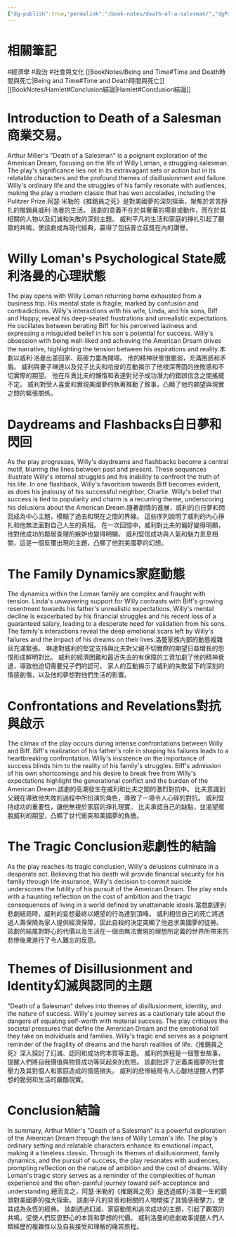 ```yaml
---
{"dg-publish":true,"permalink":"/book-notes/death-of-a-salesman/","dgPassFrontmatter":true,"created":"2024-11-24T10:41:53.145+08:00","updated":"2024-11-27T23:47:17.442+08:00"}
---
```


# 相關筆記
#經濟學 #政治 #社會與文化 
[[BookNotes/Being and Time#Time and Death時間與死亡\|Being and Time#Time and Death時間與死亡]]
[[BookNotes/Hamlet#Conclusion結論\|Hamlet#Conclusion結論]]
# Introduction to Death of a Salesman商業交易。

Arthur Miller's "Death of a Salesman" is a poignant exploration of the American Dream, focusing on the life of Willy Loman, a struggling salesman. The play's significance lies not in its extravagant sets or action but in its relatable characters and the profound themes of disillusionment and failure. Willy's ordinary life and the struggles of his family resonate with audiences, making the play a modern classic that has won accolades, including the Pulitzer Prize.阿瑟·米勒的《推銷員之死》是對美國夢的深刻探索，聚焦於苦苦掙扎的推銷員威利·洛曼的生活。 該劇的意義不在於其奢華的場景或動作，而在於其相關的人物以及幻滅和失敗的深刻主題。 威利平凡的生活和家庭的掙扎引起了觀眾的共鳴，使該劇成為現代經典，贏得了包括普立茲獎在內的讚譽。

# Willy Loman's Psychological State威利洛曼的心理狀態

The play opens with Willy Loman returning home exhausted from a business trip. His mental state is fragile, marked by confusion and contradictions. Willy's interactions with his wife, Linda, and his sons, Biff and Happy, reveal his deep-seated frustrations and unrealistic expectations. He oscillates between berating Biff for his perceived laziness and expressing a misguided belief in his son's potential for success. Willy's obsession with being well-liked and achieving the American Dream drives the narrative, highlighting the tension between his aspirations and reality.本劇以威利·洛曼出差回家、筋疲力盡為開場。 他的精神狀態很脆弱，充滿困惑和矛盾。 威利與妻子琳達以及兒子比夫和哈皮的互動揭示了他根深蒂固的挫敗感和不切實際的期望。 他在斥責比夫的懶惰和表達對兒子成功潛力的錯誤信念之間搖擺不定。 威利對受人喜愛和實現美國夢的執著推動了敘事，凸顯了他的願望與現實之間的緊張關係。

# Daydreams and Flashbacks白日夢和閃回

As the play progresses, Willy's daydreams and flashbacks become a central motif, blurring the lines between past and present. These sequences illustrate Willy's internal struggles and his inability to confront the truth of his life. In one flashback, Willy's favoritism towards Biff becomes evident, as does his jealousy of his successful neighbor, Charlie. Willy's belief that success is tied to popularity and charm is a recurring theme, underscoring his delusions about the American Dream.隨著劇情的進展，威利的白日夢和閃回成為中心主題，模糊了過去和現在之間的界線。 這些序列說明了威利的內心掙扎和他無法面對自己人生的真相。 在一次回憶中，威利對比夫的偏好變得明顯，他對他成功的鄰居查理的嫉妒也變得明顯。 威利堅信成功與人氣和魅力息息相關，這是一個反覆出現的主題，凸顯了他對美國夢的幻想。

# The Family Dynamics家庭動態

The dynamics within the Loman family are complex and fraught with tension. Linda's unwavering support for Willy contrasts with Biff's growing resentment towards his father's unrealistic expectations. Willy's mental decline is exacerbated by his financial struggles and his recent loss of a guaranteed salary, leading to a desperate need for validation from his sons. The family's interactions reveal the deep emotional scars left by Willy's failures and the impact of his dreams on their lives.洛曼家族內部的動態複雜且充滿緊張。 琳達對威利的堅定支持與比夫對父親不切實際的期望日益增長的怨恨形成鮮明對比。 威利的經濟困難和最近失去的有保障的工資加劇了他的精神衰退，導致他迫切需要兒子們的認可。 家人的互動揭示了威利的失敗留下的深刻的情感創傷，以及他的夢想對他們生活的影響。

# Confrontations and Revelations對抗與啟示

The climax of the play occurs during intense confrontations between Willy and Biff. Biff's realization of his father's role in shaping his failures leads to a heartbreaking confrontation. Willy's insistence on the importance of success blinds him to the reality of his family's struggles. Biff's admission of his own shortcomings and his desire to break free from Willy's expectations highlight the generational conflict and the burden of the American Dream.該劇的高潮發生在威利和比夫之間的激烈對抗中。 比夫意識到父親在導致他失敗的過程中所扮演的角色，導致了一場令人心碎的對抗。 威利堅持成功的重要性，讓他無視於家庭的掙扎現實。 比夫承認自己的缺點，並渴望擺脫威利的期望，凸顯了世代衝突和美國夢的負擔。

# The Tragic Conclusion悲劇性的結論

As the play reaches its tragic conclusion, Willy's delusions culminate in a desperate act. Believing that his death will provide financial security for his family through life insurance, Willy's decision to commit suicide underscores the futility of his pursuit of the American Dream. The play ends with a haunting reflection on the cost of ambition and the tragic consequences of living in a world defined by unattainable ideals.當戲劇達到悲劇結局時，威利的妄想最終以絕望的行為達到頂峰。 威利相信自己的死亡將透過人壽保險為家人提供經濟保障，因此自殺的決定突顯了他追求美國夢的徒勞。 該劇的結尾對野心的代價以及生活在一個由無法實現的理想所定義的世界所帶來的悲慘後果進行了令人難忘的反思。

# Themes of Disillusionment and Identity幻滅與認同的主題

"Death of a Salesman" delves into themes of disillusionment, identity, and the nature of success. Willy's journey serves as a cautionary tale about the dangers of equating self-worth with material success. The play critiques the societal pressures that define the American Dream and the emotional toll they take on individuals and families. Willy's tragic end serves as a poignant reminder of the fragility of dreams and the harsh realities of life.《推銷員之死》深入探討了幻滅、認同和成功的本質等主題。 威利的旅程是一個警世故事，提醒人們將自我價值與物質成功等同起來的危險。 該劇批評了定義美國夢的社會壓力及其對個人和家庭造成的情感損失。 威利的悲慘結局令人心酸地提醒人們夢想的脆弱和生活的嚴酷現實。

# Conclusion結論

In summary, Arthur Miller's "Death of a Salesman" is a powerful exploration of the American Dream through the lens of Willy Loman's life. The play's ordinary setting and relatable characters enhance its emotional impact, making it a timeless classic. Through its themes of disillusionment, family dynamics, and the pursuit of success, the play resonates with audiences, prompting reflection on the nature of ambition and the cost of dreams. Willy Loman's tragic story serves as a reminder of the complexities of human experience and the often-painful journey toward self-acceptance and understanding.總而言之，阿瑟·米勒的《推銷員之死》是透過威利·洛曼一生的鏡頭對美國夢的強大探索。 該劇平凡的背景和相關的人物增強了其情感衝擊力，使其成為永恆的經典。 該劇透過幻滅、家庭動態和追求成功的主題，引起了觀眾的共鳴，促使人們反思野心的本質和夢想的代價。 威利洛曼的悲劇故事提醒人們人類經歷的複雜性以及自我接受和理解的痛苦旅程。